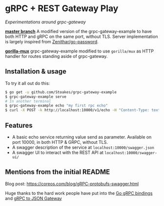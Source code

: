 # gRPC + REST Gateway Play

_Experimentations around grpc-gateway_

**[master branch](https://github.com/stoakes/grpc-gateway-example)** A modified version of the grpc-gateway-example to have both HTTP and gRPC on the same port, without TLS. Server implementation is largely inspired from [Zenithar/go-password](https://github.com/Zenithar/go-password).

**[gorilla-mux](https://github.com/Stoakes/grpc-gateway-example/tree/gorilla-mux)** grpc-gateway-example modified to use `gorilla/mux` as HTTP handler for routes standing aside of grpc-gateway.

## Installation & usage

To try it all out do this:

```bash
$ go get -u github.com/Stoakes/grpc-gateway-example
$ grpc-gateway-example serve
# In another terminal
$ grpc-gateway-example echo "my first rpc echo"
$ curl -X POST -k http://localhost:10000/v1/echo -H "Content-Type: text/plain" -d '{"value": "foo"}'
```

## Features

- A basic echo service returning value send as parameter. Available on port 10000, in both HTTP & GRPC, without TLS.
- A swagger description of the service at `localhost:10000/swagger.json`
- A swagger UI to interact with the REST API at `localhost:10000/swagger-ui/`

## Mentions from the initial README

Blog post: https://coreos.com/blog/gRPC-protobufs-swagger.html

Huge thanks to the hard work people have put into the [Go gRPC bindings][gogrpc] and [gRPC to JSON Gateway][grpcgateway]

[gogrpc]: https://github.com/grpc/grpc-go
[grpcgateway]: https://github.com/grpc-ecosystem/grpc-gateway
